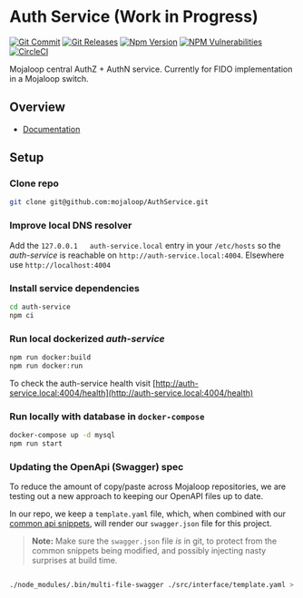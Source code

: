 # Auth Service (Work in Progress)
[![Git Commit](https://img.shields.io/github/last-commit/mojaloop/auth-service.svg?style=flat)](https://github.com/mojaloop/auth-service/commits/master)
[![Git Releases](https://img.shields.io/github/release/mojaloop/auth-service.svg?style=flat)](https://github.com/mojaloop/auth-service/releases)
[![Npm Version](https://img.shields.io/npm/v/@mojaloop/auth-service.svg?style=flat)](https://www.npmjs.com/package/@mojaloop/auth-service)
[![NPM Vulnerabilities](https://img.shields.io/snyk/vulnerabilities/npm/@mojaloop/auth-service.svg?style=flat)](https://www.npmjs.com/package/@mojaloop/auth-service)
[![CircleCI](https://circleci.com/gh/mojaloop/auth-service.svg?style=svg)](https://circleci.com/gh/mojaloop/auth-service)

Mojaloop central AuthZ + AuthN service. Currently for FIDO implementation in a Mojaloop switch.

## Overview

- [Documentation](./docs/README.md)

## Setup

### Clone repo
```bash
git clone git@github.com:mojaloop/AuthService.git
```

### Improve local DNS resolver
Add the `127.0.0.1   auth-service.local` entry in your `/etc/hosts` so the _auth-service_ is reachable on `http://auth-service.local:4004`. Elsewhere use `http://localhost:4004`

### Install service dependencies
```bash
cd auth-service
npm ci
```

### Run local dockerized _auth-service_
```bash
npm run docker:build
npm run docker:run
```

To check the auth-service health visit [http://auth-service.local:4004/health](http://auth-service.local:4004/health)

### Run locally with database in `docker-compose` 

```bash
docker-compose up -d mysql
npm run start
```

### Updating the OpenApi (Swagger) spec

To reduce the amount of copy/paste across Mojaloop repositories, we are testing out a new approach to keeping our OpenAPI files up to date.

In our repo, we keep a `template.yaml` file, which, when combined with our [common api snippets](https://github.com/mojaloop/api-snippets), will render our `swagger.json` file for this project.

> **Note:** Make sure the `swagger.json` file _is_ in git, to protect from the common snippets being modified, and possibly injecting nasty surprises at build time.

```bash

./node_modules/.bin/multi-file-swagger ./src/interface/template.yaml > src/interface/swagger.json
```

